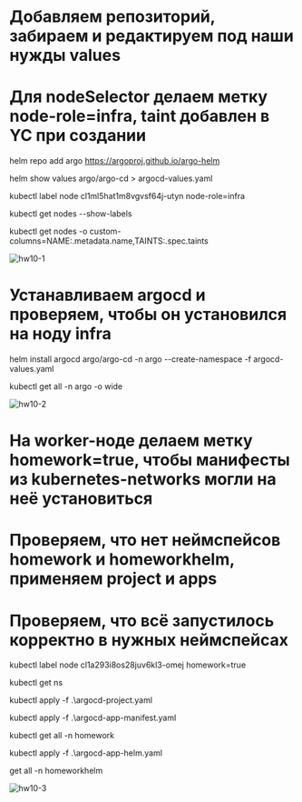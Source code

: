 # Добавляем репозиторий, забираем и редактируем под наши нужды values

# Для nodeSelector делаем метку node-role=infra, taint добавлен в YC при создании

helm repo add argo https://argoproj.github.io/argo-helm

helm show values argo/argo-cd > argocd-values.yaml

kubectl label node cl1ml5hat1m8vgvsf64j-utyn node-role=infra

kubectl get nodes --show-labels

kubectl get nodes -o custom-columns=NAME:.metadata.name,TAINTS:.spec.taints


![hw10-1](https://github.com/user-attachments/assets/c68c1e7c-db26-4607-851c-71fe8189b2ce)

# Устанавливаем argocd и проверяем, чтобы он установился на ноду infra

helm install argocd argo/argo-cd -n argo --create-namespace -f argocd-values.yaml

kubectl get all -n argo -o wide


![hw10-2](https://github.com/user-attachments/assets/8b82bf32-a5ba-42f6-a78f-cc809cef22e4)

# На worker-ноде делаем метку homework=true, чтобы манифесты из kubernetes-networks могли на неё установиться

# Проверяем, что нет неймспейсов homework и homeworkhelm, применяем project и apps

# Проверяем, что всё запустилось корректно в нужных неймспейсах

kubectl label node cl1a293i8os28juv6kl3-omej homework=true

kubectl get ns

kubectl apply -f .\argocd-project.yaml

kubectl apply -f .\argocd-app-manifest.yaml

kubectl get all -n homework

kubectl apply -f .\argocd-app-helm.yaml

get all -n homeworkhelm

![hw10-3](https://github.com/user-attachments/assets/15fedcca-bf44-4c65-8d3e-91b14fcb87ca)
